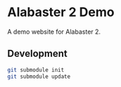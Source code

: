 # Alabaster 2 Demo

A demo website for Alabaster 2.

## Development

```bash
git submodule init
git submodule update
```
